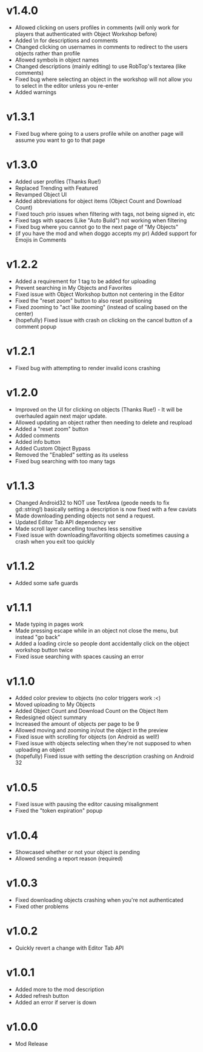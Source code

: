 # v1.4.0
- Allowed clicking on users profiles in comments (will only work for players that authenticated with Object Workshop before)
- Added \n for descriptions and comments
- Changed clicking on usernames in comments to redirect to the users objects rather than profile
- Allowed symbols in object names
- Changed descriptions (mainly editing) to use RobTop's textarea (like comments)
- Fixed bug where selecting an object in the workshop will not allow you to select in the editor unless you re-enter
- Added warnings
# v1.3.1
- Fixed bug where going to a users profile while on another page will assume you want to go to that page
# v1.3.0
- Added user profiles (Thanks Rue!)
- Replaced Trending with Featured
- Revamped Object UI
- Added abbreviations for object items (Object Count and Download Count)
- Fixed touch prio issues when filtering with tags, not being signed in, etc
- Fixed tags with spaces (Like "Auto Build") not working when filtering
- Fixed bug where you cannot go to the next page of "My Objects"
- (if you have the mod and when doggo accepts my pr) Added support for Emojis in Comments
# v1.2.2
- Added a requirement for 1 tag to be added for uploading
- Prevent searching in My Objects and Favorites
- Fixed issue with Object Workshop button not centering in the Editor
- Fixed the "reset zoom" button to also reset positioning
- Fixed zooming to "act like zooming" (instead of scaling based on the center)
- (hopefully) Fixed issue with crash on clicking on the cancel button of a comment popup
# v1.2.1
- Fixed bug with attempting to render invalid icons crashing
# v1.2.0
- Improved on the UI for clicking on objects (Thanks Rue!) - It will be overhauled again next major update.
- Allowed updating an object rather then needing to delete and reupload
- Added a "reset zoom" button
- Added comments
- Added info button
- Added Custom Object Bypass
- Removed the "Enabled" setting as its useless
- Fixed bug searching with too many tags
# v1.1.3
- Changed Android32 to NOT use TextArea (geode needs to fix gd::string!) basically setting a description is now fixed with a few caviats
- Made downloading pending objects not send a request.
- Updated Editor Tab API dependency ver
- Made scroll layer cancelling touches less sensitive
- Fixed issue with downloading/favoriting objects sometimes causing a crash when you exit too quickly
# v1.1.2
- Added some safe guards
# v1.1.1
- Made typing in pages work
- Made pressing escape while in an object not close the menu, but instead "go back"
- Added a loading circle so people dont accidentally click on the object workshop button twice
- Fixed issue searching with spaces causing an error
# v1.1.0
- Added color preview to objects (no color triggers work :<)
- Moved uploading to My Objects
- Added Object Count and Download Count on the Object Item
- Redesigned object summary
- Increased the amount of objects per page to be 9
- Allowed moving and zooming in/out the object in the preview
- Fixed issue with scrolling for objects (on Android as well!)
- Fixed issue with objects selecting when they're not supposed to when uploading an object
- (hopefully) Fixed issue with setting the description crashing on Android 32
# v1.0.5 
- Fixed issue with pausing the editor causing misalignment
- Fixed the "token expiration" popup
# v1.0.4
- Showcased whether or not your object is pending
- Allowed sending a report reason (required)
# v1.0.3
- Fixed downloading objects crashing when you're not authenticated
- Fixed other problems
# v1.0.2
- Quickly revert a change with Editor Tab API
# v1.0.1
- Added more to the mod description
- Added refresh button
- Added an error if server is down
# v1.0.0
- Mod Release
